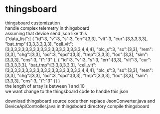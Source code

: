 # thingsboard
thingsboard customization<br/>
handle complex telemetry in thingsboard<br/>
assuming that device send json like this<br/>
{"data_list":[
{
  "id":3,
  "v":3,
  "s":3,
  "err":[3,3],
  "vlt":3,
  "cur":[3,3,3,3,3],
  "bat_tmp":[3,3,3,3,3,3],
  "cell_vlt":[3,3,3,3,3,3,3,3,3,3,3,3,3,3,3,3,3,3,3,3,4,4,4],
  "blc_s":3,
  "so":[3,3],
  "rem":[3,3],
  "chg":[3,3],
  "od":3,
  "spd":[3,3],
  "tmp":[3,3,3],
  "loc":[3,3],
  "sim":[3,3,3],
  "cns":3,
  "t":"3"
},
{
  "id":3,
  "v":3,
  "s":3,
  "err":[3,3],
  "vlt":3,
  "cur":[3,3,3,3,3],
  "bat_tmp":[3,3,3,3,3,3],
  "cell_vlt":[3,3,3,3,3,3,3,3,3,3,3,3,3,3,3,3,3,3,3,3,4,4,4],
  "blc_s":3,
  "so":[3,3],
  "rem":[3,3],
  "chg":[3,3],
  "od":3,
  "spd":[3,3],
  "tmp":[3,3,3],
  "loc":[3,3],
  "sim":[3,3,3],
  "cns":3,
  "t":"3"
}]
}
<br/>the length of array is between 1 and 10<br/>
we want change to the thingsboard code to handle this json<br/>

download thingsboard source code then replace JsonConverter.java and DeviceApiController.java in thingsboard directory
compile thingsboard
